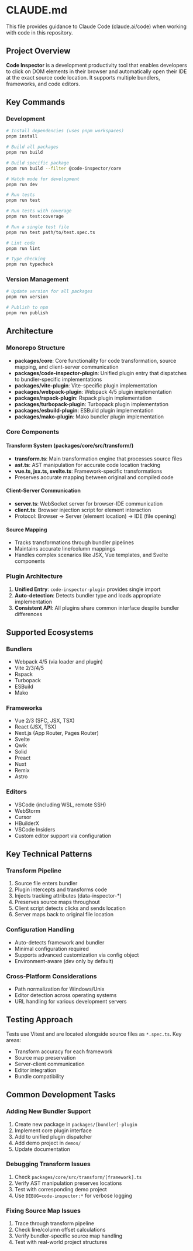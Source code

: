 # CLAUDE.md

This file provides guidance to Claude Code (claude.ai/code) when working with code in this repository.

## Project Overview

**Code Inspector** is a development productivity tool that enables developers to click on DOM elements in their browser and automatically open their IDE at the exact source code location. It supports multiple bundlers, frameworks, and code editors.

## Key Commands

### Development
```bash
# Install dependencies (uses pnpm workspaces)
pnpm install

# Build all packages
pnpm run build

# Build specific package
pnpm run build --filter @code-inspector/core

# Watch mode for development
pnpm run dev

# Run tests
pnpm run test

# Run tests with coverage
pnpm run test:coverage

# Run a single test file
pnpm run test path/to/test.spec.ts

# Lint code
pnpm run lint

# Type checking
pnpm run typecheck
```

### Version Management
```bash
# Update version for all packages
pnpm run version

# Publish to npm
pnpm run publish
```

## Architecture

### Monorepo Structure
- **packages/core**: Core functionality for code transformation, source mapping, and client-server communication
- **packages/code-inspector-plugin**: Unified plugin entry that dispatches to bundler-specific implementations
- **packages/vite-plugin**: Vite-specific plugin implementation
- **packages/webpack-plugin**: Webpack 4/5 plugin implementation
- **packages/rspack-plugin**: Rspack plugin implementation
- **packages/turbopack-plugin**: Turbopack plugin implementation
- **packages/esbuild-plugin**: ESBuild plugin implementation
- **packages/mako-plugin**: Mako bundler plugin implementation

### Core Components

#### Transform System (packages/core/src/transform/)
- **transform.ts**: Main transformation engine that processes source files
- **ast.ts**: AST manipulation for accurate code location tracking
- **vue.ts, jsx.ts, svelte.ts**: Framework-specific transformations
- Preserves accurate mapping between original and compiled code

#### Client-Server Communication
- **server.ts**: WebSocket server for browser-IDE communication
- **client.ts**: Browser injection script for element interaction
- Protocol: Browser → Server (element location) → IDE (file opening)

#### Source Mapping
- Tracks transformations through bundler pipelines
- Maintains accurate line/column mappings
- Handles complex scenarios like JSX, Vue templates, and Svelte components

### Plugin Architecture
1. **Unified Entry**: `code-inspector-plugin` provides single import
2. **Auto-detection**: Detects bundler type and loads appropriate implementation
3. **Consistent API**: All plugins share common interface despite bundler differences

## Supported Ecosystems

### Bundlers
- Webpack 4/5 (via loader and plugin)
- Vite 2/3/4/5
- Rspack
- Turbopack
- ESBuild
- Mako

### Frameworks
- Vue 2/3 (SFC, JSX, TSX)
- React (JSX, TSX)
- Next.js (App Router, Pages Router)
- Svelte
- Qwik
- Solid
- Preact
- Nuxt
- Remix
- Astro

### Editors
- VSCode (including WSL, remote SSH)
- WebStorm
- Cursor
- HBuilderX
- VSCode Insiders
- Custom editor support via configuration

## Key Technical Patterns

### Transform Pipeline
1. Source file enters bundler
2. Plugin intercepts and transforms code
3. Injects tracking attributes (data-inspector-*)
4. Preserves source maps throughout
5. Client script detects clicks and sends location
6. Server maps back to original file location

### Configuration Handling
- Auto-detects framework and bundler
- Minimal configuration required
- Supports advanced customization via config object
- Environment-aware (dev only by default)

### Cross-Platform Considerations
- Path normalization for Windows/Unix
- Editor detection across operating systems
- URL handling for various development servers

## Testing Approach

Tests use Vitest and are located alongside source files as `*.spec.ts`. Key areas:
- Transform accuracy for each framework
- Source map preservation
- Server-client communication
- Editor integration
- Bundle compatibility

## Common Development Tasks

### Adding New Bundler Support
1. Create new package in `packages/[bundler]-plugin`
2. Implement core plugin interface
3. Add to unified plugin dispatcher
4. Add demo project in `demos/`
5. Update documentation

### Debugging Transform Issues
1. Check `packages/core/src/transform/[framework].ts`
2. Verify AST manipulation preserves locations
3. Test with corresponding demo project
4. Use `DEBUG=code-inspector:*` for verbose logging

### Fixing Source Map Issues
1. Trace through transform pipeline
2. Check line/column offset calculations
3. Verify bundler-specific source map handling
4. Test with real-world project structures
